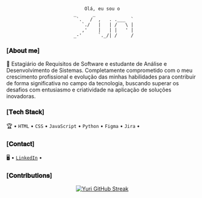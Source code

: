 <div align="center">
 
```
Olá, eu sou o
 _      _              
  `.   /  ,   . .___  `
    `./   |   | /   \ |
    ,'    |   | |   ' |
 _-'      `._/| /     /

```
</div>

### [𝐀𝐛𝐨𝐮𝐭 𝐦𝐞]

🚀 Estagiário de Requisitos de Software e estudante de Análise e Desenvolvimento de Sistemas. Completamente comprometido com o meu crescimento profissional e evolução das minhas habilidades para contribuir de forma significativa no campo da tecnologia, buscando superar os desafios com entusiasmo e criatividade na aplicação de soluções inovadoras.

### [𝐓𝐞𝐜𝐡 𝐒𝐭𝐚𝐜𝐤]

🏆 • `HTML` • `CSS` • `JavaScript` • `Python` • `Figma` • `Jira` • 

### [𝐂𝐨𝐧𝐭𝐚𝐜𝐭]

🖥️ • [`LinkedIn`](https://www.linkedin.com/in/yurialvs/) •

### [𝐂𝐨𝐧𝐭𝐫𝐢𝐛𝐮𝐭𝐢𝐨𝐧𝐬]

<div align="center">

[![Yuri GitHub Streak](https://streak-stats.demolab.com?user=yurialvs&theme=transparent&locale=pt_BR&card_width=500)](https://git.io/streak-stats)
</div>
